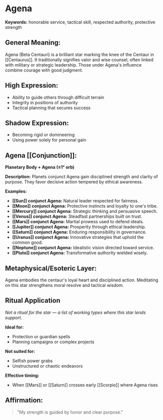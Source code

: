 # Agena


**Keywords:** honorable service, tactical skill, respected authority, protective strength

## General Meaning:
Agena (Beta Centauri) is a brilliant star marking the knee of the
Centaur in [[Centaurus]]. It traditionally signifies valor and wise
counsel, often linked with military or strategic leadership. Those under
Agena's influence combine courage with good judgment.

## High Expression:
- Ability to guide others through difficult terrain
- Integrity in positions of authority
- Tactical planning that secures success

## Shadow Expression:
- Becoming rigid or domineering
- Using power solely for personal gain

## Agena [[Conjunction]]:

**Planetary Body + Agena (≤1° orb)**

**Description:**
Planets conjunct Agena gain disciplined strength and clarity of
purpose. They favor decisive action tempered by ethical awareness.

**Examples:**
- **[[Sun]] conjunct Agena:** Natural leader respected for fairness.
- **[[Moon]] conjunct Agena:** Protective instincts and loyalty to one's tribe.
- **[[Mercury]] conjunct Agena:** Strategic thinking and persuasive speech.
- **[[Venus]] conjunct Agena:** Steadfast partnerships built on trust.
- **[[Mars]] conjunct Agena:** Martial prowess used to defend ideals.
- **[[Jupiter]] conjunct Agena:** Prosperity through ethical leadership.
- **[[Saturn]] conjunct Agena:** Enduring responsibility in governance.
- **[[Uranus]] conjunct Agena:** Innovative strategies that uphold the common
  good.
- **[[Neptune]] conjunct Agena:** Idealistic vision directed toward service.
- **[[Pluto]] conjunct Agena:** Transformative authority wielded wisely.

## Metaphysical/Esoteric Layer:
Agena embodies the centaur's loyal heart and disciplined action.
Meditating on this star strengthens moral resolve and tactical wisdom.

## Ritual Application
*Not a ritual for the star — a list of working types where this star
lends support.*

**Ideal for:**
- Protection or guardian spells
- Planning campaigns or complex projects

**Not suited for:**
- Selfish power grabs
- Unstructured or chaotic endeavors

**Effective timing:**
- When [[Mars]] or [[Saturn]] crosses early [[Scorpio]] where Agena rises

## Affirmation:

> "My strength is guided by honor and clear purpose."

